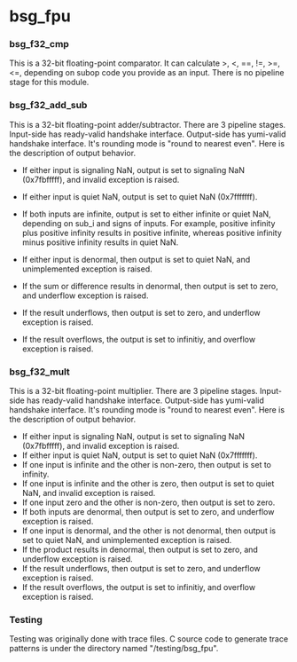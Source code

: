 # bsg_fpu

### bsg_f32_cmp
This is a 32-bit floating-point comparator. It can calculate >, <, ==, !=, >=, <=, depending on subop code you provide as an input.
There is no pipeline stage for this module.

### bsg_f32_add_sub
This is a 32-bit floating-point adder/subtractor. There are 3 pipeline stages.
Input-side has ready-valid handshake interface.
Output-side has yumi-valid handshake interface.
It's rounding mode is "round to nearest even".
Here is the description of output behavior.

- If either input is signaling NaN, output is set to signaling NaN (0x7fbfffff), and invalid exception is raised.
- If either input is quiet NaN, output is set to quiet NaN (0x7fffffff).
- If both inputs are infinite, output is set to either infinite or quiet NaN, depending on sub_i and signs of inputs. For example, positive infinity plus positive infinity results in positive infinite, whereas positive infinity minus positive infinity results in quiet NaN.

- If either input is denormal, then output is set to quiet NaN, and unimplemented exception is raised.
- If the sum or difference results in denormal, then output is set to zero, and underflow exception is raised.
- If the result underflows, then output is set to zero, and underflow exception is raised.
- If the result overflows, the output is set to infinitiy, and overflow exception is raised.

### bsg_f32_mult
This is a 32-bit floating-point multiplier. There are 3 pipeline stages.
Input-side has ready-valid handshake interface.
Output-side has yumi-valid handshake interface.
It's rounding mode is "round to nearest even".
Here is the description of output behavior.

- If either input is signaling NaN, output is set to signaling NaN (0x7fbfffff), and invalid exception is raised.
- If either input is quiet NaN, output is set to quiet NaN (0x7fffffff).
- If one input is infinite and the other is non-zero, then output is set to infinity.
- If one input is infinite and the other is zero, then output is set to quiet NaN, and invalid exception is raised.
- If one input zero and the other is non-zero, then output is set to zero.
- If both inputs are denormal, then output is set to zero, and underflow exception is raised.
- If one input is denormal, and the other is not denormal, then output is set to quiet NaN, and unimplemented exception is raised.
- If the product results in denormal, then output is set to zero, and underflow exception is raised.
- If the result underflows, then output is set to zero, and underflow exception is raised.
- If the result overflows, the output is set to infinitiy, and overflow exception is raised.

### Testing
Testing was originally done with trace files. C source code to generate trace patterns is under the directory named "/testing/bsg_fpu".